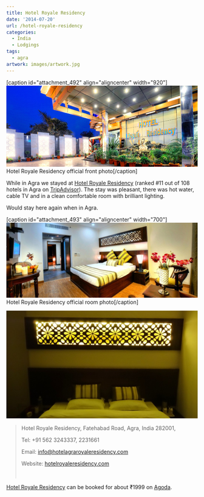 ```yaml
---
title: Hotel Royale Residency
date: '2014-07-20'
url: /hotel-royale-residency
categories:
  - India
  - Lodgings
tags:
  - agra
artwork: images/artwork.jpg
---
```


\[caption id="attachment\_492" align="aligncenter" width="920"\]![Hotel Royale Residency official front photo](images/1-large.jpg) Hotel Royale Residency official front photo\[/caption\]

While in Agra we stayed at [Hotel Royale Residency](http://www.agoda.com/en-gb/royale-residency-hotel/hotel/agra-in.html?cid=1649959 "Agoda: Hotel Royale Residency") (ranked #11 out of 108 hotels in Agra on [TripAdvisor](http://www.tripadvisor.co.uk/Hotel_Review-g297683-d735318-Reviews-Hotel_Royale_Residency-Agra_Uttar_Pradesh.html "Hotel Royal Residency on TripAdvisor")). The stay was pleasant, there was hot water, cable TV and in a clean comfortable room with brilliant lighting.

Would stay here again when in Agra.

\[caption id="attachment\_493" align="aligncenter" width="700"\]![Hotel Royale Residency official room photo](images/5-1024x400.jpg) Hotel Royale Residency official room photo\[/caption\]

![](images/DSC00378-1024x575.jpg)

> Hotel Royale Residency, Fatehabad Road, Agra, India 282001,
> 
> Tel: +91 562 3243337, 2231661
> 
> Email: [info@hotelagraroyaleresidency.com](mailto:info@hotelagraroyaleresidency.com)
> 
> Website: [hotelroyaleresidency.com](http://hotelroyaleresidency.com/)
> 
>  

[Hotel Royale Residency](http://www.agoda.com/en-gb/royale-residency-hotel/hotel/agra-in.html?cid=1649959 "Agoda: Hotel Royale Residency") can be booked for about ₹1999 on [Agoda](http://www.agoda.com/en-gb/royale-residency-hotel/hotel/agra-in.html?cid=1649959 "Agoda: Hotel Royale Residency").
